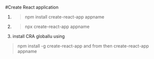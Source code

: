 #Create React application
1. >npm install create-react-app appname
2. >npx create-react-app appname
3. install CRA globallu using
>npm install -g create-react-app
and from then 
>create-react-app appname
